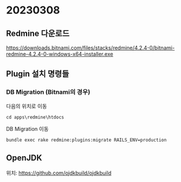 # 20230308

## Redmine 다운로드
https://downloads.bitnami.com/files/stacks/redmine/4.2.4-0/bitnami-redmine-4.2.4-0-windows-x64-installer.exe


## Plugin 설치 명령들

### DB Migration (Bitnami의 경우)
다음의 위치로 이동
```
cd apps\redmine\htdocs
```

DB Migration 이동
```
bundle exec rake redmine:plugins:migrate RAILS_ENV=production
```


## OpenJDK
위치: https://github.com/ojdkbuild/ojdkbuild
